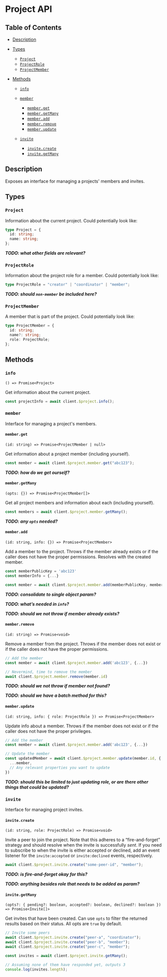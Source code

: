 # Project API

## Table of Contents

- [Description](#description)

- [Types](#types)

  - [`Project`](#project)
  - [`ProjectRole`](#projectrole)
  - [`ProjectMember`](#projectmember)

- [Methods](#methods)

  - [`info`](#info)

  - [`member`](#member)

    - [`member.get`](#memberget)
    - [`member.getMany`](#membergetmany)
    - [`member.add`](#memberadd)
    - [`member.remove`](#memberremove)
    - [`member.update`](#memberupdate)

  - [`invite`](#invite)

    - [`invite.create`](#invitecreate)
    - [`invite.getMany`](#invitegetmany`)

## Description

Exposes an interface for managing a projects' members and invites.

## Types

### `Project`

Information about the current project. Could potentially look like:

```ts
type Project = {
  id: string;
  name: string;
};
```

**_TODO: what other fields are relevant?_**

### `ProjectRole`

Information about the project role for a member. Could potentially look like:

```ts
type ProjectRole = "creator" | "coordinator" | "member";
```

**_TODO: should `non-member` be included here?_**

### `ProjectMember`

A member that is part of the project. Could potentially look like:

```ts
type ProjectMember = {
  id: string;
  name?: string;
  role: ProjectRole;
};
```

## Methods

### `info`

`() => Promise<Project>`

Get information about the current project.

```ts
const projectInfo = await client.$project.info();
```

### `member`

Interface for managing a project's members.

#### `member.get`

`(id: string) => Promise<ProjectMember | null>`

Get information about a project member (including yourself).

```ts
const member = await client.$project.member.get("abc123");
```

**_TODO: how do we get ourself?_**

#### `member.getMany`

`(opts: {}) => Promise<ProjectMember[]>`

Get all project members and information about each (including yourself).

```ts
const members = await client.$project.member.getMany();
```

**_TODO: any `opts` needed?_**

#### `member.add`

`(id: string, info: {}) => Promise<ProjectMember>`

Add a member to the project. Throws if the member already exists or if the caller does not have the proper permissions. Resolves with the created member.

```ts
const memberPublicKey = 'abc123'
const memberInfo = {...}

const member = await client.$project.member.add(memberPublicKey, memberInfo)
```

**_TODO: consolidate to single object param?_**

**_TODO: what’s needed in `info`?_**

**_TODO: should we not throw if member already exists?_**

#### `member.remove`

`(id: string) => Promise<void>`

Remove a member from the project. Throws if the member does not exist or if the caller does not have the proper permissions.

```ts
// Add the member
const member = await client.$project.member.add('abc123', {...})

// Nevermind, time to remove the member
await client.$project.member.remove(member.id)
```

**_TODO: should we not throw if member not found?_**

**_TODO: should we have a batch method for this?_**

#### `member.update`

`(id: string, info: { role: ProjectRole }) => Promise<ProjectMember>`

Update info about a member. Throws if the member does not exist or if the caller does not have the proper privileges.

```ts
// Add the member
const member = await client.$project.member.add('abc123', {...})

// Update the member
const updatedMember = await client.$project.member.update(member.id, {
  ...member,
  // Any relevant properties you want to update
})
```

**_TODO: should this be limited to just updating role, or are there other things that could be updated?_**

### `invite`

Interface for managing project invites.

#### `invite.create`

`(id: string, role: ProjectRole) => Promise<void>`

Invite a peer to join the project. Note that this adheres to a “fire-and-forget” strategy and should resolve when the invite is successfully _sent_. If you need to subscribe to when the invite is either accepted or declined, add an event listener for the `invite:accepted` or `invite:declined` events, respectively.

```ts
await client.$project.invite.create("some-peer-id", "member");
```

**_TODO: is fire-and-forget okay for this?_**

**_TODO: anything besides role that needs to be added as param?_**

#### `invite.getMany`

`(opts?: { pending?: boolean, accepted?: boolean, declined?: boolean }) => Promise<Invite[]>`

Get invites that have been created. Can use `opts` to filter the returned results based on their status. All opts are `true` by default.

```ts
// Invite some peers
await client.$project.invite.create("peer-a", "coordinator");
await client.$project.invite.create("peer-b", "member");
await client.$project.invite.create("peer-c", "member");

const invites = await client.$project.invite.getMany();

// Assuming none of them have responded yet, outputs 3
console.log(invites.length);
```
